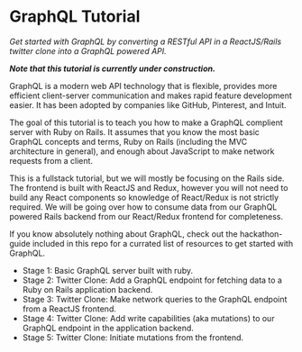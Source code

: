 # GraphQL Tutorial

*Get started with GraphQL by converting a RESTful API in a ReactJS/Rails twitter clone into a GraphQL powered API.*

***Note that this tutorial is currently under construction.***

GraphQL is a modern web API technology that is flexible, provides more efficient client-server communication and makes rapid feature development easier. It has been adopted by companies like GitHub, Pinterest, and Intuit.

The goal of this tutorial is to teach you how to make a GraphQL complient server with Ruby on Rails.  It assumes that you know the most basic GraphQL concepts and terms, Ruby on Rails (including the MVC architecture in general), and enough about JavaScript to make network requests from a client.

This is a fullstack tutorial, but we will mostly be focusing on the Rails side.  The frontend is built with ReactJS and Redux, however you will not need to build any React components so knowledge of React/Redux is not strictly required.  We will be going over how to consume data from our GraphQL powered Rails backend from our React/Redux frontend for completeness.

If you know absolutely nothing about GraphQL, check out the hackathon-guide included in this repo for a currated list of resources to get started with GraphQL.

+ Stage 1: Basic GraphQL server built with ruby.
+ Stage 2: Twitter Clone: Add a GraphQL endpoint for fetching data to a Ruby on Rails application backend.
+ Stage 3: Twitter Clone: Make network queries to the GraphQL endpoint from a ReactJS frontend.
+ Stage 4: Twitter Clone: Add write capabilities (aka mutations) to our GraphQL endpoint in the application backend.
+ Stage 5: Twitter Clone: Initiate mutations from the frontend.

